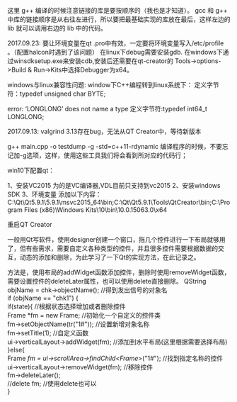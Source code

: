 这里 g++ 编译的时候注意链接的库是要按顺序的（我也是才知道）。
gcc 和 g++ 中库的链接顺序是从右往左进行，所以要把最基础实现的库放在最后，这样左边的 lib 就可以调用右边的 lib 中的代码。

2017.09.23:
要让环境变量在qt  .pro中有效，一定要将环境变量写入/etc/profile  。（配置halcon时遇到了该问题）
在linux下debug需要安装gdb.
在windows下通过winsdksetup.exe来安装cdb,安装后还需要在qt-creator的 Tools->options->Build & Run->Kits中选择Debugger为x64。

windows与linux兼容性问题:
window下C++编程转到linux系统下：
定义字节符：typedef unsigned char BYTE;

error: ‘LONGLONG’ does not name a type
定义字节符:typedef int64_t LONGLONG;

2017.09.13:
valgrind 3.13存在bug，无法从QT Creator中，等待新版本

g++ main.cpp -o testdump -g -std=c++11-rdynamic
编译程序的时候，不要忘记加-g选项，这样，使用这些工具我们将会看到所对应的代码行；


win10下配置qt：

1、安装VC2015  为的是VC编译器,VDL目前只支持到vc2015
2、安装windows SDK
3、环境变量  添加以下内容：
C:\Qt\Qt5.9.1\5.9.1\msvc2015_64\bin;C:\Qt\Qt5.9.1\Tools\QtCreator\bin;C:\Program Files (x86)\Windows Kits\10\bin\10.0.15063.0\x64

重启QT Creator



一般用Qt写软件，使用designer创建一个窗口，拖几个控件进行一下布局就够用了，但有些需求，需要自定义各种类型的控件，并且很多控件需要根据数据的交互，动态的添加和删除，为此学习了一下Qt的实现方法，在此记录之。

方法是，使用布局的addWidget函数添加控件，删除时使用removeWidget函数，需要设置控件的deleteLater属性，也可以使用delete直接删除。
QString objName = chk->objectName();    //得到发出信号的对象名  
    if (objName == "chk1") {  
        if(state){                          //根据状态选择增加或者删除控件  
            Frame *fm = new Frame;          //初始化一个自定义的控件类  
            fm->setObjectName(tr("1#"));    //设置新增对象名称  
            fm->setTitle(1);                //自定义函数  
            ui->verticalLayout->addWidget(fm); //添加到水平布局(这里根据需要选择布局)  
        }else{  
            Frame *fm = ui->scrollArea->findChild<Frame*>("1#"); //找到指定名称的控件  
            ui->verticalLayout->removeWidget(fm);                //移除控件  
            fm->deleteLater();                                     
            //delete fm;                                         //使用delete也可以  
        }  